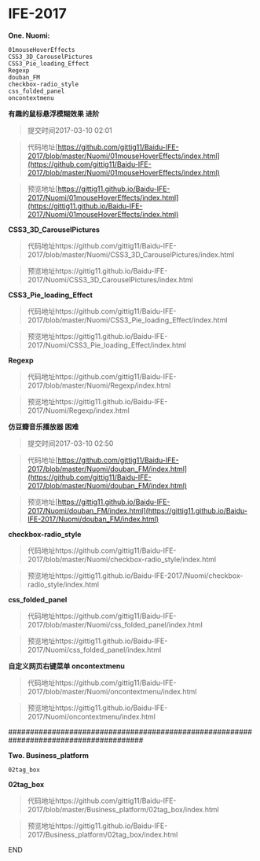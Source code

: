 # IFE-2017


**One. Nuomi:**

    01mouseHoverEffects
    CSS3_3D_CarouselPictures
    CSS3_Pie_loading_Effect
    Regexp
    douban_FM
    checkbox-radio_style
    css_folded_panel
    oncontextmenu


**有趣的鼠标悬浮模糊效果 进阶**

>提交时间2017-03-10 02:01

>代码地址[https://github.com/gittig11/Baidu-IFE-2017/blob/master/Nuomi/01mouseHoverEffects/index.html](https://github.com/gittig11/Baidu-IFE-2017/blob/master/Nuomi/01mouseHoverEffects/index.html)

>预览地址[https://gittig11.github.io/Baidu-IFE-2017/Nuomi/01mouseHoverEffects/index.html](https://gittig11.github.io/Baidu-IFE-2017/Nuomi/01mouseHoverEffects/index.html)


**CSS3_3D_CarouselPictures**

>  代码地址https://github.com/gittig11/Baidu-IFE-2017/blob/master/Nuomi/CSS3_3D_CarouselPictures/index.html

>  预览地址https://gittig11.github.io/Baidu-IFE-2017/Nuomi/CSS3_3D_CarouselPictures/index.html


**CSS3_Pie_loading_Effect**

>  代码地址https://github.com/gittig11/Baidu-IFE-2017/blob/master/Nuomi/CSS3_Pie_loading_Effect/index.html

>  预览地址https://gittig11.github.io/Baidu-IFE-2017/Nuomi/CSS3_Pie_loading_Effect/index.html


**Regexp**

>  代码地址https://github.com/gittig11/Baidu-IFE-2017/blob/master/Nuomi/Regexp/index.html

>  预览地址https://gittig11.github.io/Baidu-IFE-2017/Nuomi/Regexp/index.html


**仿豆瓣音乐播放器 困难**

>提交时间2017-03-10 02:50

>代码地址[https://github.com/gittig11/Baidu-IFE-2017/blob/master/Nuomi/douban_FM/index.html](https://github.com/gittig11/Baidu-IFE-2017/blob/master/Nuomi/douban_FM/index.html)

>预览地址[https://gittig11.github.io/Baidu-IFE-2017/Nuomi/douban_FM/index.html](https://gittig11.github.io/Baidu-IFE-2017/Nuomi/douban_FM/index.html)


**checkbox-radio_style**

>  代码地址https://github.com/gittig11/Baidu-IFE-2017/blob/master/Nuomi/checkbox-radio_style/index.html

>  预览地址https://gittig11.github.io/Baidu-IFE-2017/Nuomi/checkbox-radio_style/index.html

**css_folded_panel**

>  代码地址https://github.com/gittig11/Baidu-IFE-2017/blob/master/Nuomi/css_folded_panel/index.html

>  预览地址https://gittig11.github.io/Baidu-IFE-2017/Nuomi/css_folded_panel/index.html

**自定义网页右键菜单 oncontextmenu**

>  代码地址https://github.com/gittig11/Baidu-IFE-2017/blob/master/Nuomi/oncontextmenu/index.html

>  预览地址https://gittig11.github.io/Baidu-IFE-2017/Nuomi/oncontextmenu/index.html


#######################################################################################

**Two. Business_platform**

    02tag_box


**02tag_box**

>  代码地址https://github.com/gittig11/Baidu-IFE-2017/blob/master/Business_platform/02tag_box/index.html

>  预览地址https://gittig11.github.io/Baidu-IFE-2017/Business_platform/02tag_box/index.html



END

